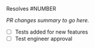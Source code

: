 Resolves #NUMBER

_PR changes summary to go here._

- [ ] Tests added for new features
- [ ] Test engineer approval

